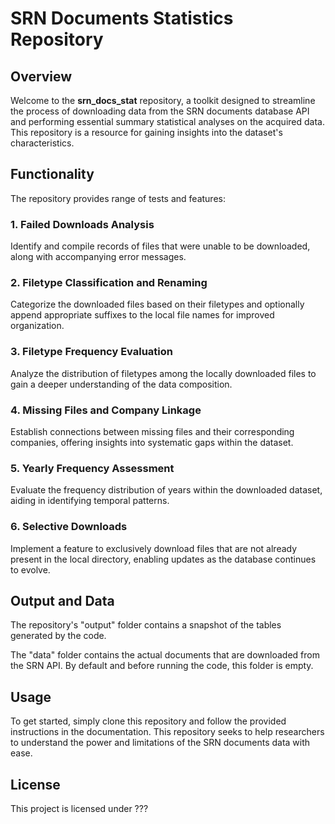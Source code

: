 # SRN Documents Statistics Repository

## Overview

Welcome to the **srn_docs_stat** repository, a toolkit designed to streamline the process of downloading data from the SRN documents database API and performing essential summary statistical analyses on the acquired data. This repository is a resource for gaining insights into the dataset's characteristics.

## Functionality

The repository provides range of tests and features:

### 1. Failed Downloads Analysis

Identify and compile records of files that were unable to be downloaded, along with accompanying error messages.

### 2. Filetype Classification and Renaming

Categorize the downloaded files based on their filetypes and optionally append appropriate suffixes to the local file names for improved organization.

### 3. Filetype Frequency Evaluation

Analyze the distribution of filetypes among the locally downloaded files to gain a deeper understanding of the data composition.

### 4. Missing Files and Company Linkage

Establish connections between missing files and their corresponding companies, offering insights into systematic gaps within the dataset.

### 5. Yearly Frequency Assessment

Evaluate the frequency distribution of years within the downloaded dataset, aiding in identifying temporal patterns.

### 6. Selective Downloads

Implement a feature to exclusively download files that are not already present in the local directory, enabling updates as the database continues to evolve.

## Output and Data

The repository's "output" folder contains a snapshot of the tables generated by the code.

The "data" folder contains the actual documents that are downloaded from the SRN API. By default and before running the code, this folder is empty. 

## Usage

To get started, simply clone this repository and follow the provided instructions in the documentation. This repository seeks to help researchers to understand the power and limitations of the SRN documents data with ease.

## License

This project is licensed under ??? 
